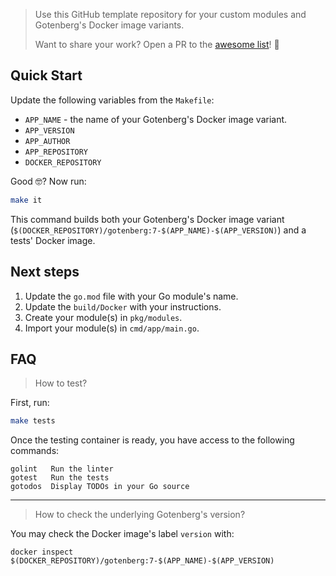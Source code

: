> Use this GitHub template repository for your custom modules and Gotenberg's Docker image variants.
> 
> Want to share your work? Open a PR to the [awesome list](https://github.com/gotenberg/awesome-gotenberg)! 🚀

## Quick Start

Update the following variables from the `Makefile`:

* `APP_NAME` - the name of your Gotenberg's Docker image variant.
* `APP_VERSION`
* `APP_AUTHOR`
* `APP_REPOSITORY`
* `DOCKER_REPOSITORY`

Good 🤓? Now run:

```bash
make it
```

This command builds both your Gotenberg's Docker image variant (`$(DOCKER_REPOSITORY)/gotenberg:7-$(APP_NAME)-$(APP_VERSION)`)
and a tests' Docker image.

## Next steps

1. Update the `go.mod` file with your Go module's name.
2. Update the `build/Docker` with your instructions.
3. Create your module(s) in `pkg/modules`.
4. Import your module(s) in `cmd/app/main.go`.

## FAQ

> How to test?

First, run:

```bash
make tests
```

Once the testing container is ready, you have access to the following commands:

```
golint   Run the linter
gotest   Run the tests
gotodos  Display TODOs in your Go source
```

---

> How to check the underlying Gotenberg's version?

You may check the Docker image's label `version` with:

```
docker inspect $(DOCKER_REPOSITORY)/gotenberg:7-$(APP_NAME)-$(APP_VERSION)
```
